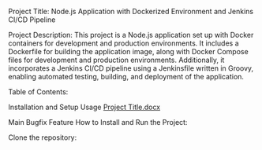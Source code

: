 Project Title: Node.js Application with Dockerized Environment and Jenkins CI/CD Pipeline

Project Description: This project is a Node.js application set up with Docker containers for development and production environments. It includes a Dockerfile for building the application image, along with Docker Compose files for development and production environments. Additionally, it incorporates a Jenkins CI/CD pipeline using a Jenkinsfile written in Groovy, enabling automated testing, building, and deployment of the application.

Table of Contents:

Installation and Setup
Usage
[Project Title.docx](https://github.com/OEltoukhy/multi-branch/files/15287590/Project.Title.docx)

Main
Bugfix
Feature
How to Install and Run the Project:

Clone the repository:
